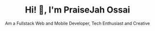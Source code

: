 <h1 align=center >Hi! 👋, I'm PraiseJah Ossai</h1>
<p align=center>Am a Fullstack Web and Mobile Developer, Tech Enthusiast and Creative</p>
